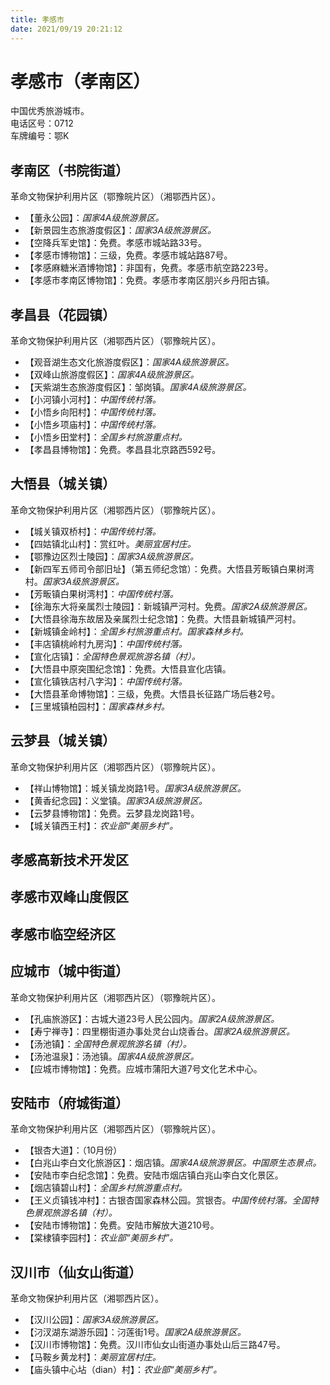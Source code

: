 ```yaml
---
title: 孝感市  
date: 2021/09/19 20:21:12  
---
```

  
# 孝感市（孝南区）  
中国优秀旅游城市。  
电话区号：0712  
车牌编号：鄂K  

## 孝南区（书院街道）  
革命文物保护利用片区（鄂豫皖片区）（湘鄂西片区）。  
* 【董永公园】：*国家4A级旅游景区。*  
* 【新景园生态旅游度假区】：*国家3A级旅游景区。*  
* 【空降兵军史馆】：免费。孝感市城站路33号。  
* 【孝感市博物馆】：三级，免费。孝感市城站路87号。  
* 【孝感麻糖米酒博物馆】：非国有，免费。孝感市航空路223号。  
* 【孝感市孝南区博物馆】：免费。孝感市孝南区朋兴乡丹阳古镇。  

## 孝昌县（花园镇）  
革命文物保护利用片区（湘鄂西片区）（鄂豫皖片区）。  
* 【观音湖生态文化旅游度假区】：*国家4A级旅游景区。*  
* 【双峰山旅游度假区】：*国家4A级旅游景区。*  
* 【天紫湖生态旅游度假区】：邹岗镇。*国家4A级旅游景区。*  
* 【小河镇小河村】：*中国传统村落。*  
* 【小悟乡向阳村】：*中国传统村落。*  
* 【小悟乡项庙村】：*中国传统村落。*  
* 【小悟乡田堂村】：*全国乡村旅游重点村。*  
* 【孝昌县博物馆】：免费。孝昌县北京路西592号。  

## 大悟县（城关镇）  
革命文物保护利用片区（湘鄂西片区）（鄂豫皖片区）。  
* 【城关镇双桥村】：*中国传统村落。*  
* 【四姑镇北山村】：赏红叶。*美丽宜居村庄。*  
* 【鄂豫边区烈士陵园】：*国家3A级旅游景区。*  
* 【新四军五师司令部旧址】（第五师纪念馆）：免费。大悟县芳畈镇白果树湾村。*国家3A级旅游景区。*  
* 【芳畈镇白果树湾村】：*中国传统村落。*  
* 【徐海东大将亲属烈士陵园】：新城镇严河村。免费。*国家2A级旅游景区。*  
* 【大悟县徐海东故居及亲属烈士纪念馆】：免费。大悟县新城镇严河村。  
* 【新城镇金岭村】：*全国乡村旅游重点村。国家森林乡村。*  
* 【丰店镇桃岭村九房沟】：*中国传统村落。*  
* 【宣化店镇】：*全国特色景观旅游名镇（村）。*  
* 【大悟县中原突围纪念馆】：免费。大悟县宣化店镇。  
* 【宣化镇铁店村八字沟】：*中国传统村落。*  
* 【大悟县革命博物馆】：三级，免费。大悟县长征路广场后巷2号。  
* 【三里城镇柏园村】：*国家森林乡村。*  

## 云梦县（城关镇）  
革命文物保护利用片区（湘鄂西片区）（鄂豫皖片区）。  
* 【祥山博物馆】：城关镇龙岗路1号。*国家3A级旅游景区。*  
* 【黄香纪念园】：义堂镇。*国家3A级旅游景区。*  
* 【云梦县博物馆】：免费。云梦县龙岗路1号。  
* 【城关镇西王村】：*农业部“美丽乡村”。*  

## 孝感高新技术开发区  

## 孝感市双峰山度假区  

## 孝感市临空经济区  

## 应城市（城中街道）  
革命文物保护利用片区（湘鄂西片区）（鄂豫皖片区）。  
* 【孔庙旅游区】：古城大道23号人民公园内。*国家2A级旅游景区。*  
* 【寿宁禅寺】：四里棚街道办事处灵台山烧香台。*国家2A级旅游景区。*  
* 【汤池镇】：*全国特色景观旅游名镇（村）。*  
* 【汤池温泉】：汤池镇。*国家4A级旅游景区。*  
* 【应城市博物馆】：免费。应城市蒲阳大道7号文化艺术中心。  

## 安陆市（府城街道）  
革命文物保护利用片区（湘鄂西片区）（鄂豫皖片区）。  
* 【银杏大道】：（10月份）  
* 【白兆山李白文化旅游区】：烟店镇。*国家4A级旅游景区。中国原生态景点。*  
* 【安陆市李白纪念馆】：免费。安陆市烟店镇白兆山李白文化景区。  
* 【烟店镇碧山村】：*全国乡村旅游重点村。*  
* 【王义贞镇钱冲村】：古银杏国家森林公园。赏银杏。*中国传统村落。全国特色景观旅游名镇（村）。*  
* 【安陆市博物馆】：免费。安陆市解放大道210号。  
* 【棠棣镇李园村】：*农业部“美丽乡村”。*  

## 汉川市（仙女山街道）  
革命文物保护利用片区（湘鄂西片区）。  
* 【汉川公园】：*国家3A级旅游景区。*  
* 【汈汊湖东湖游乐园】：汈莲街1号。*国家2A级旅游景区。*  
* 【汉川市博物馆】：免费。汉川市仙女山街道办事处山后三路47号。  
* 【马鞍乡黄龙村】：*美丽宜居村庄。*  
* 【庙头镇中心坫（dian）村】：*农业部“美丽乡村”。*  